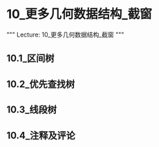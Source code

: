# 10_更多几何数据结构_截窗
"""
Lecture: 10_更多几何数据结构_截窗
"""
## 10.1_区间树
## 10.2_优先查找树
## 10.3_线段树
## 10.4_注释及评论
